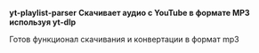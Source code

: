 **yt-playlist-parser**
**Скачивает аудио с YouTube в формате MP3 используя yt-dlp**

Готов функционал скачивания и конвертации в формат mp3
